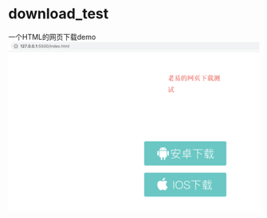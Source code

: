 # download_test
一个HTML的网页下载demo
 ![image](https://github.com/yixin86/download_test/blob/master/%E6%BC%94%E7%A4%BA/%E6%88%91%E6%98%AF%E4%B8%80%E4%B8%AA/reademe.png)
